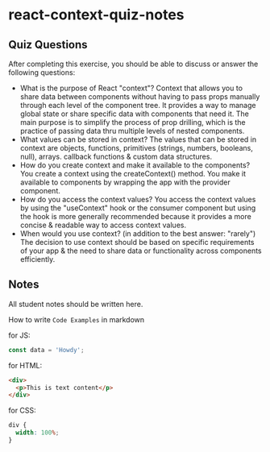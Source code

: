 # react-context-quiz-notes

## Quiz Questions

After completing this exercise, you should be able to discuss or answer the following questions:

- What is the purpose of React "context"?
  Context that allows you to share data between components without having to pass props manually through each level of the component tree. It provides a way to manage global state or share specific data with components that need it. The main purpose is to simplify the process of prop drilling, which is the practice of passing data thru multiple levels of nested components.
- What values can be stored in context?
  The values that can be stored in context are objects, functions, primitives (strings, numbers, booleans, null), arrays. callback functions & custom data structures.
- How do you create context and make it available to the components?
  You create a context using the createContext() method. You make it available to components by wrapping the app with the provider component.
- How do you access the context values?
  You access the context values by using the "useContext" hook or the consumer component but using the hook is more generally recommended because it provides a more concise & readable way to access context values.
- When would you use context? (in addition to the best answer: "rarely")
  The decision to use context should be based on specific requirements of your app & the need to share data or functionality across components efficiently.

## Notes

All student notes should be written here.

How to write `Code Examples` in markdown

for JS:

```javascript
const data = 'Howdy';
```

for HTML:

```html
<div>
  <p>This is text content</p>
</div>
```

for CSS:

```css
div {
  width: 100%;
}
```
